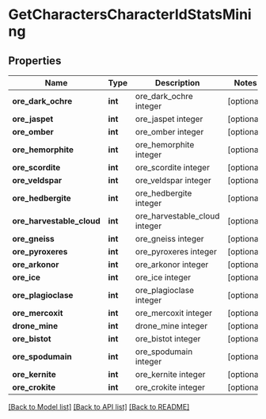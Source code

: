 # GetCharactersCharacterIdStatsMining

## Properties
Name | Type | Description | Notes
------------ | ------------- | ------------- | -------------
**ore_dark_ochre** | **int** | ore_dark_ochre integer | [optional] 
**ore_jaspet** | **int** | ore_jaspet integer | [optional] 
**ore_omber** | **int** | ore_omber integer | [optional] 
**ore_hemorphite** | **int** | ore_hemorphite integer | [optional] 
**ore_scordite** | **int** | ore_scordite integer | [optional] 
**ore_veldspar** | **int** | ore_veldspar integer | [optional] 
**ore_hedbergite** | **int** | ore_hedbergite integer | [optional] 
**ore_harvestable_cloud** | **int** | ore_harvestable_cloud integer | [optional] 
**ore_gneiss** | **int** | ore_gneiss integer | [optional] 
**ore_pyroxeres** | **int** | ore_pyroxeres integer | [optional] 
**ore_arkonor** | **int** | ore_arkonor integer | [optional] 
**ore_ice** | **int** | ore_ice integer | [optional] 
**ore_plagioclase** | **int** | ore_plagioclase integer | [optional] 
**ore_mercoxit** | **int** | ore_mercoxit integer | [optional] 
**drone_mine** | **int** | drone_mine integer | [optional] 
**ore_bistot** | **int** | ore_bistot integer | [optional] 
**ore_spodumain** | **int** | ore_spodumain integer | [optional] 
**ore_kernite** | **int** | ore_kernite integer | [optional] 
**ore_crokite** | **int** | ore_crokite integer | [optional] 

[[Back to Model list]](../README.md#documentation-for-models) [[Back to API list]](../README.md#documentation-for-api-endpoints) [[Back to README]](../README.md)


